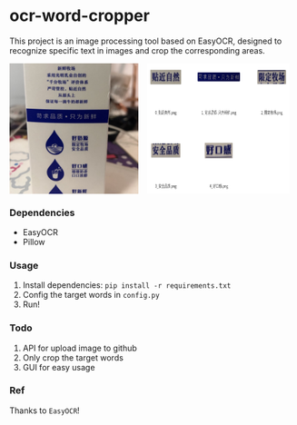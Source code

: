 # ocr-word-cropper

This project is an image processing tool based on EasyOCR, designed to recognize specific text in images and crop the corresponding areas.

<div align="center" style="display: flex;gap:15px">
    <img src="./images/milk.jpg" width="45%"  />
    <img src="./output/milk/res.png" width="50%"  />
</div>

### Dependencies

- EasyOCR
- Pillow

### Usage

1. Install dependencies: `pip install -r requirements.txt`
2. Config the target words in `config.py`
3. Run!

### Todo

1. API for upload image to github
2. Only crop the target words
3. GUI for easy usage

### Ref

Thanks to `EasyOCR`!
